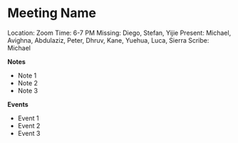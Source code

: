 # Meeting Name
Location: Zoom
Time: 6-7 PM
Missing:  Diego, Stefan, Yijie
Present:  Michael, Avighna, Abdulaziz, Peter, Dhruv, Kane, Yuehua, Luca, Sierra
Scribe: Michael

**Notes** <!---Things to keep in mind for the future, such as due dates-->
- Note 1
- Note 2
- Note 3

**Events** <!---Important things that happened or were decided-->
- Event 1
- Event 2
- Event 3
